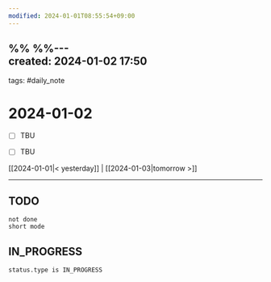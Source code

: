 ```yaml
---
modified: 2024-01-01T08:55:54+09:00
---
```

%%  %%---  
created: 2024-01-02 17:50  
---  
tags: #daily_note  
  
# 2024-01-02  
- [ ] TBU  
- [ ] TBU  
  
  
[[2024-01-01|< yesterday]] | [[2024-01-03|tomorrow >]]  
  
---  
## TODO
```tasks  
not done  
short mode  
```

## IN_PROGRESS
```tasks  
status.type is IN_PROGRESS
```
